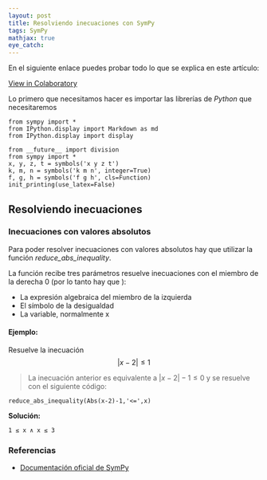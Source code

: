 ```yaml
---
layout: post
title: Resolviendo inecuaciones con SymPy
tags: SymPy
mathjax: true
eye_catch: 
---
```


En el siguiente enlace puedes probar todo lo que se explica en este artículo:

[View in Colaboratory](https://colab.research.google.com/github/crdguez/aprendiendo_sympy/blob/master/inecuaciones.ipynb)


Lo primero que necesitamos hacer es importar las librerías de *Python* que necesitaremos


```
from sympy import *
from IPython.display import Markdown as md
from IPython.display import display

from __future__ import division
from sympy import *
x, y, z, t = symbols('x y z t')
k, m, n = symbols('k m n', integer=True)
f, g, h = symbols('f g h', cls=Function)
init_printing(use_latex=False)
```

## Resolviendo inecuaciones

### Inecuaciones con  valores absolutos
Para poder resolver inecuaciones con valores absolutos hay que utilizar la función *reduce_abs_inequality*.

La función recibe tres parámetros resuelve inecuaciones con el miembro de la derecha 0 (por lo tanto hay que ):


*   La expresión algebraica del miembro de la izquierda
*   El símbolo de la desigualdad
*   La variable, normalmente x





#### Ejemplo:

Resuelve la inecuación $$\lvert x-2 \rvert \leq 1 $$



> La inecuación anterior es equivalente a $\lvert x-2 \rvert -1 \leq 0$  y se resuelve con el siguiente código:




```
reduce_abs_inequality(Abs(x-2)-1,'<=',x)
```

**Solución:**


    1 ≤ x ∧ x ≤ 3



### Referencias

- [Documentación oficial de SymPy](https://docs.sympy.org/latest/modules/solvers/inequalities.html#sympy.solvers.inequalities.reduce_abs_inequality)
